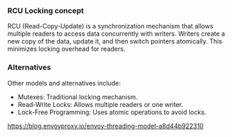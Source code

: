 ### RCU Locking concept

RCU (Read-Copy-Update) is a synchronization mechanism that allows multiple readers to access data concurrently with writers. Writers create a new copy of the data, update it, and then switch pointers atomically. This minimizes locking overhead for readers.

### Alternatives

Other models and alternatives include:

* Mutexes: Traditional locking mechanism.
* Read-Write Locks: Allows multiple readers or one writer.
* Lock-Free Programming: Uses atomic operations to avoid locks.

https://blog.envoyproxy.io/envoy-threading-model-a8d44b922310